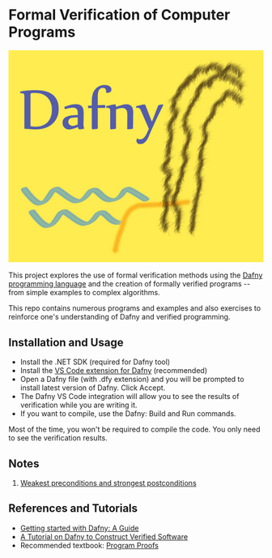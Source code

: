 # Formal Verification of Computer Programs

![Dafny Logo](./img/dafny-logo.jpg)

This project explores the use of formal verification
methods using the [Dafny programming language](https://dafny.org/) and
the creation of formally verified programs -- from
simple examples to complex algorithms.

This repo contains numerous programs and examples
and also exercises to reinforce one's understanding of
Dafny and verified programming.

## Installation and Usage

- Install the .NET SDK (required for Dafny tool)
- Install the [VS Code extension for Dafny](https://marketplace.visualstudio.com/items?itemName=dafny-lang.ide-vscode) (recommended)
- Open a Dafny file (with .dfy extension) and you will be prompted to install latest version of Dafny. Click Accept.
- The Dafny VS Code integration will allow you to see the results of verification while you are writing it.
- If you want to compile, use the Dafny: Build and Run commands.

Most of the time, you won't be required to compile the code.
You only need to see the verification results.

## Notes

1. [Weakest preconditions and strongest postconditions](./notes/wp_and_sp.md)

## References and Tutorials

- [Getting started with Dafny: A Guide](https://dafny.org/latest/OnlineTutorial/guide)
- [A Tutorial on Dafny to Construct Verified Software](https://arxiv.org/pdf/1701.04481)
- Recommended textbook: [Program Proofs](https://mitpress.mit.edu/9780262546232/program-proofs/)